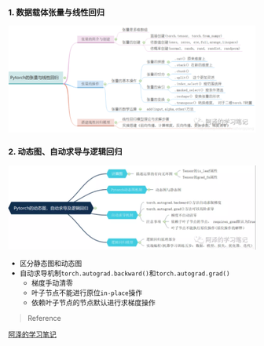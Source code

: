 ### 1. 数据载体张量与线性回归
![](pics/chp1.png)
### 2. 动态图、自动求导与逻辑回归
![](pics/chp2.png)
- 区分静态图和动态图
- 自动求导机制`torch.autograd.backward()`和`torch.autograd.grad()`
    - 梯度手动清零
    - 叶子节点不能进行原位`in-place`操作
    - 依赖叶子节点的节点默认进行求梯度操作

> Reference

[阿泽的学习笔记](http://shorturl.at/sCDUW)